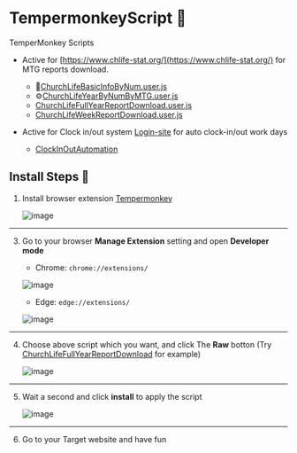 # TempermonkeyScript 🐒
TemperMonkey Scripts

- Active for [https://www.chlife-stat.org/](https://www.chlife-stat.org/) for MTG reports download.
   - 👤[ChurchLifeBasicInfoByNum.user.js](https://github.com/Fi5herL/TempermonkeyScript/raw/refs/heads/main/ChurchLifeBasicInfoByNum.user.js)
   - ⚙️[ChurchLifeYearByNumByMTG.user.js](https://github.com/Fi5herL/TempermonkeyScript/raw/refs/heads/main/ChurchLifeYearByNumByMTG.user.js)
   - [ChurchLifeFullYearReportDownload.user.js](https://github.com/Fi5herL/TempermonkeyScript/raw/refs/heads/main/ChurchLifeFullYearReportDownload.user.js)
   - [ChurchLifeWeekReportDownload.user.js](https://github.com/Fi5herL/TempermonkeyScript/raw/refs/heads/main/ChurchLifeWeekReportDownload.user.js)

- Active for Clock in/out system [Login-site](https://fa-eups-saasfaprod1.fa.ocs.oraclecloud.com/) for auto clock-in/out work days
   - [ClockInOutAutomation]()

## Install Steps 👟

1. Install browser extension [Tempermonkey](https://www.tampermonkey.net/)

   ![image](https://github.com/user-attachments/assets/1bcbc6f9-3ad2-463e-8bfb-8b14f3156bda)

---

3. Go to your browser **Manage Extension** setting and open **Developer mode**

   - Chrome: ``` chrome://extensions/ ```
   
   ![image](https://github.com/user-attachments/assets/4f470393-e217-436a-8b95-02cd18ba6f3c)

   - Edge: ``` edge://extensions/ ```

   ![image](https://github.com/user-attachments/assets/399ebbaf-b8eb-49c6-a976-68fae908caac)

---

4. Choose above script which you want, and click The **Raw** botton (Try [ChurchLifeFullYearReportDownload](https://github.com/Fi5herL/TempermonkeyScript/blob/main/ChurchLifeFullYearReportDownload.user.js) for example)

   ![image](https://github.com/user-attachments/assets/00098465-2c61-4a2d-b239-c1399334a873)

---

5. Wait a second and click **install** to apply the script

   ![image](https://github.com/user-attachments/assets/1c72f724-ca68-4f8b-a977-058c3c9adf14)

---

6. Go to your Target website and have fun
